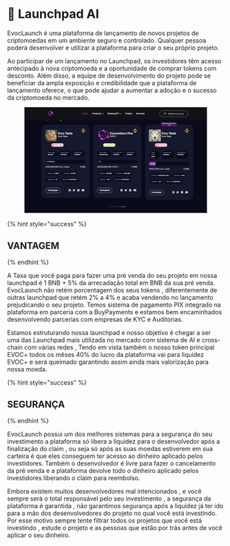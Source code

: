 # 🚀 Launchpad AI

EvocLaunch é uma  plataforma de lançamento de novos projetos de criptomoedas em um ambiente seguro e controlado. Qualquer pessoa poderá desenvolver e utilizar a plataforma para criar o seu próprio projeto.

Ao participar de um lançamento no Launchpad, os investidores têm acesso antecipado à nova criptomoeda e a oportunidade de comprar tokens com desconto. Além disso, a equipe de desenvolvimento do projeto pode se beneficiar da ampla exposição e credibilidade que a plataforma de lançamento oferece, o que pode ajudar a aumentar a adoção e o sucesso da criptomoeda no mercado.

<figure><img src="../../.gitbook/assets/evocplus.jpg" alt=""><figcaption></figcaption></figure>

{% hint style="success" %}
## VANTAGEM
{% endhint %}

A Taxa que você paga para fazer uma pré venda  do seu projeto em nossa launchpad é 1 BNB + 5% da arrecadação total em BNB da sua pré venda. EvocLaunch não retém porcentagem  dos seus tokens , diferentemente de outras launchpad que retém 2% a 4% e acaba vendendo no lançamento prejudicando o seu projeto. Temos sistema de pagamento PIX integrado na plataforma em parceria com a BuyPayments e estamos bem encaminhados desenvolvendo parcerias com empresas de KYC e Auditorias.

Estamos estruturando nossa launchpad e nosso objetivo é chegar a ser uma das Launchpad mais utilizada no mercado com sistema de AI e  cross-chain com várias redes , Tendo em vista também o nosso token principal EVOC+ todos os mêses 40% do lucro da plataforma vai para liquidez  EVOC+ e será queimado garantindo assim ainda mais valorização para nossa moeda.

{% hint style="success" %}
## SEGURANÇA
{% endhint %}

EvocLaunch possui um dos melhores sistemas para a segurança  do seu investimento a plataforma só libera a liquidez para o desenvolvedor após a finalização do claim , ou seja só após as suas moedas estiverem em sua carteira é que eles conseguem ter acesso ao dinheiro aplicado pelos investidores. Também o desenvolvedor é livre para fazer o cancelamento da pré venda e a plataforma devolve todo o dinheiro aplicado pelos investidores liberando o claim para reembolso.

Embora existem muitos desenvolvedores mal intencionados , e você sempre será o total responsável pelo seu investimento , a segurança da plataforma  é garantida  , não garantimos segurança após a liquidez já ter ido para a mão dos desenvolvedores do projeto no qual você está investindo. Por esse motivo sempre tente filtrar todos os projetos que você está investindo , estude o projeto e as pessoas que estão por trás antes de você aplicar o seu dinheiro.&#x20;

